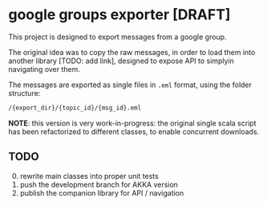
google groups exporter [DRAFT]
==============================

This project is designed to export messages from a google group.

The original idea was to copy the raw messages, in order to load them into another library [TODO: add link], designed to expose API to simplyin navigating over them.

The messages are exported as single files in `.eml` format, using the folder structure:

```bash
/{export_dir}/{topic_id}/{msg_id}.eml
```

**NOTE**: this version is very work-in-progress: the original single scala script has been refactorized to different classes, to enable concurrent downloads.


## TODO

0. rewrite main classes into proper unit tests
0. push the development branch for AKKA version
0. publish the companion library for API / navigation

